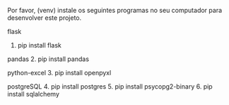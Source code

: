 Por favor, (venv) instale os seguintes programas no seu computador para desenvolver este projeto.

flask
1. pip install flask

pandas
2. pip install pandas

python-excel
3. pip install openpyxl

postgreSQL
4. pip install postgres
5. pip install psycopg2-binary
6. pip install sqlalchemy
